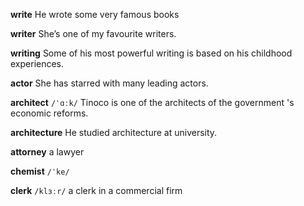 **write** 
He wrote some very famous books

**writer** 
She’s one of my favourite writers.

**writing** 
Some of his most powerful writing is based on his childhood experiences.

**actor**
She has starred with many leading actors.

**architect**
`/ˈɑːk/`
Tinoco is one of the architects of the government 's economic reforms.

**architecture**
He studied architecture at university.

**attorney**
a lawyer

**chemist**
`/ˈke/`

**clerk**
`/klɜːr/`
a clerk in a commercial firm